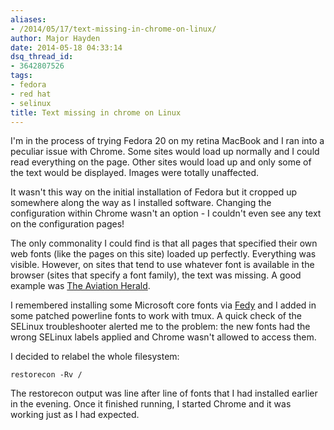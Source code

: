 ```yaml
---
aliases:
- /2014/05/17/text-missing-in-chrome-on-linux/
author: Major Hayden
date: 2014-05-18 04:33:14
dsq_thread_id:
- 3642807526
tags:
- fedora
- red hat
- selinux
title: Text missing in chrome on Linux
---
```


I'm in the process of trying Fedora 20 on my retina MacBook and I ran into a peculiar issue with Chrome. Some sites would load up normally and I could read everything on the page. Other sites would load up and only some of the text would be displayed. Images were totally unaffected.

It wasn't this way on the initial installation of Fedora but it cropped up somewhere along the way as I installed software. Changing the configuration within Chrome wasn't an option - I couldn't even see any text on the configuration pages!

The only commonality I could find is that all pages that specified their own web fonts (like the pages on this site) loaded up perfectly. Everything was visible. However, on sites that tend to use whatever font is available in the browser (sites that specify a font family), the text was missing. A good example was [The Aviation Herald][1].

I remembered installing some Microsoft core fonts via [Fedy][2] and I added in some patched powerline fonts to work with tmux. A quick check of the SELinux troubleshooter alerted me to the problem: the new fonts had the wrong SELinux labels applied and Chrome wasn't allowed to access them.

I decided to relabel the whole filesystem:

```
restorecon -Rv /
```

The restorecon output was line after line of fonts that I had installed earlier in the evening. Once it finished running, I started Chrome and it was working just as I had expected.

 [1]: http://avherald.com/
 [2]: https://satya164.github.io/fedy/
